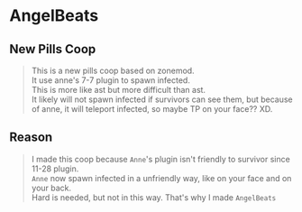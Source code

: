 # AngelBeats
 
## New Pills Coop
> This is a new pills coop based on zonemod.  
> It use anne's 7-7 plugin to spawn infected.  
> This is more like ast but more difficult than ast.  
> It likely will not spawn infected if survivors can see them, but because of anne, it will teleport infected, so maybe TP on your face?? XD.  

## Reason
> I made this coop because `Anne`'s plugin isn't friendly to survivor since 11-28 plugin.  
> `Anne` now spawn infected in a unfriendly way, like on your face and on your back.  
> Hard is needed, but not in this way. That's why I made `AngelBeats`  
